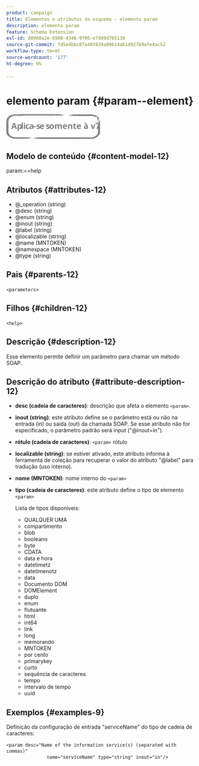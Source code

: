 ```yaml
---
product: campaign
title: Elementos e atributos de esquema - elemento param
description: elemento param
feature: Schema Extension
exl-id: d8960a2e-6900-4346-9f06-e7dd9d7b5139
source-git-commit: fd5e4bbc87a48f029a09b14ab1d927b9afe4ac52
workflow-type: tm+mt
source-wordcount: '177'
ht-degree: 9%

---
```


# elemento param {#param--element}

![](../../../assets/v7-only.svg)

## Modelo de conteúdo {#content-model-12}

param:==help

## Atributos {#attributes-12}

* @_operation (string)
* @desc (string)
* @enum (string)
* @inout (string)
* @label (string)
* @localizable (string)
* @name (MNTOKEN)
* @namespace (MNTOKEN)
* @type (string)

## Pais {#parents-12}

`<parameters>`

## Filhos {#children-12}

`<help>`

## Descrição {#description-12}

Esse elemento permite definir um parâmetro para chamar um método SOAP.

## Descrição do atributo {#attribute-description-12}

* **desc (cadeia de caracteres)**: descrição que afeta o elemento `<param>`.
* **inout (string)**: este atributo define se o parâmetro está ou não na entrada (in) ou saída (out) da chamada SOAP. Se esse atributo não for especificado, o parâmetro padrão será input (&quot;@inout=in&quot;).
* **rótulo (cadeia de caracteres)**: `<param>` rótulo
* **localizable (string)**: se estiver ativado, este atributo informa à ferramenta de coleção para recuperar o valor do atributo &quot;@label&quot; para tradução (uso interno).
* **nome (MNTOKEN)**: nome interno do `<param>`
* **tipo (cadeia de caracteres)**: este atributo define o tipo de elemento `<param>`

  Lista de tipos disponíveis:

   * QUALQUER UMA
   * compartimento
   * blob
   * booleano
   * byte
   * CDATA
   * data e hora
   * datetimetz
   * datetimenotz
   * data
   * Documento DOM
   * DOMElement
   * duplo
   * enum
   * flutuante
   * html
   * int64
   * link
   * long
   * memorando
   * MNTOKEN
   * por cento
   * primarykey
   * curto
   * sequência de caracteres
   * tempo
   * intervalo de tempo
   * uuid

## Exemplos {#examples-9}

Definição da configuração de entrada &quot;serviceName&quot; do tipo de cadeia de caracteres:

```
<param desc="Name of the information service(s) (separated with commas)"
               name="serviceName" type="string" inout="in"/>
```
